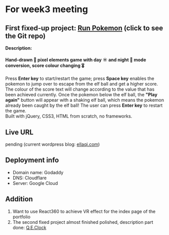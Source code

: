 For week3 meeting
=================
First fixed-up project: [Run Pokemon](https://github.com/Ellaqi-tech/pokemon_game) (click to see the Git repo) <br/>
----------------------------
**Description:** <br/>
####  Hand-drawn 🎨 pixel elements game with day ☀️ and night 🌙 mode conversion, score colour changing 🎖️ <br/>
Press **Enter key** to start/restart the game; press **Space key** enables the pokemon to jump over to escape from the elf ball and get a higher score. The colour of the score text will change according to the value that has been achieved currently. Once the pokemon below the elf ball, the **"Play again"** button will appear with a shaking elf ball, which means the pokemon already been caught by the elf ball! The user can press **Enter key** to restart the game.<br/>
Built with jQuery, CSS3, HTML from scratch, no frameworks.

Live URL 
--------
pending (current wordpress blog: [ellaqi.com](https://ellaqi.com/))

Deployment info
----------------
* Domain name: Godaddy
* DNS: Cloudflare
* Server: Google Cloud

Addition
---------
1. Want to use React360 to achieve VR effect for the index page of the portfolio
2. The second fixed project almost finished polished, description part done:
   [Q.E.Clock](https://github.com/Ellaqi-tech/Q.E.Clock)
